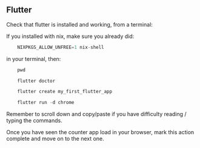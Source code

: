 ## Flutter

Check that flutter is installed and working, from a terminal:

If you installed with nix, make sure you already did:

```dart
    NIXPKGS_ALLOW_UNFREE=1 nix-shell
```
in your terminal, then:

```dart
    pwd

    flutter doctor

    flutter create my_first_flutter_app

    flutter run -d chrome
```

Remember to scroll down and copy/paste if you have difficulty reading / typing the commands.

Once you have seen the counter app load in your browser, mark this action complete and move on to the next one.